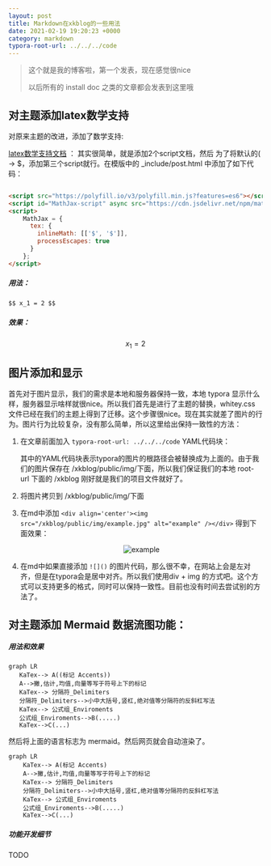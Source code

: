```yaml
---
layout: post
title: Markdown在xkblog的一些用法
date: 2021-02-19 19:20:23 +0000
category: markdown
typora-root-url: ../../../code
---
```


> 这个就是我的博客啦，第一个发表，现在感觉很nice
>
> 以后所有的 install doc 之类的文章都会发表到这里哦

## 对主题添加latex数学支持

对原来主题的改进，添加了数学支持:

[latex数学支持文档](https://www.jianshu.com/p/aa359b3aef0c) ： 其实很简单，就是添加2个script文档，然后 为了将默认的( -> $，添加第三个script就行。在模版中的 \_include/post.html 中添加了如下代码：

```html

<script src="https://polyfill.io/v3/polyfill.min.js?features=es6"></script>
<script id="MathJax-script" async src="https://cdn.jsdelivr.net/npm/mathjax@3/es5/tex-mml-chtml.js"></script>
<script>
    MathJax = {
      tex: {
        inlineMath: [['$', '$']],
        processEscapes: true
      }
    };
</script>

```

##### 用法：

 ```markdown
$$ x_1 = 2 $$
 ```

##### 效果：

$$
x_1 = 2
$$

## 图片添加和显示

首先对于图片显示，我们的需求是本地和服务器保持一致，本地 typora 显示什么样，服务器显示啥样就很nice。所以我们首先是进行了主题的替换，whitey.css 文件已经在我们的主题上得到了迁移。这个步骤很nice。现在其实就差了图片的行为。图片行为比较复杂，没有那么简单，所以这里给出保持一致性的方法：

1. 在文章前面加入 `typora-root-url: ../../../code` YAML代码块：

   其中的YAML代码块表示typora的图片的根路径会被替换成为上面的。由于我们的图片保存在 /xkblog/public/img/下面，所以我们保证我们的本地 root-url 下面的 /xkblog 刚好就是我们的项目文件就好了。

   

2. 将图片拷贝到 /xkblog/public/img/下面

3. 在md中添加 `<div align='center'><img src="/xkblog/public/img/example.jpg" alt="example" /></div>` 得到下面效果：

   <div align='center'><img src="/xkblog/public/img/example.jpg" alt="example" /></div>

4. 在md中如果直接添加 `![]()` 的图片代码，那么很不幸，在网站上会是左对齐，但是在typora会是居中对齐。所以我们使用div + img 的方式吧。这个方式可以支持更多的格式，同时可以保持一致性。目前也没有时间去尝试别的方法了。



## 对主题添加 Mermaid 数据流图功能：

##### 用法和效果

 ```
graph LR
	KaTex--> A((标记 Accents))
	A-->撇,估计,均值,向量等写于符号上下的标记
	KaTex--> 分隔符_Delimiters
	分隔符_Delimiters-->小中大括号,竖杠,绝对值等分隔符的反斜杠写法
	KaTex--> 公式组_Enviroments
	公式组_Enviroments-->B(.....)
	KaTex-->C(...)
 ```

然后将上面的语言标志为 mermaid。然后网页就会自动渲染了。

```mermaid
graph LR
	KaTex--> A(标记 Accents)
	A-->撇,估计,均值,向量等写于符号上下的标记
	KaTex--> 分隔符_Delimiters
	分隔符_Delimiters-->小中大括号,竖杠,绝对值等分隔符的反斜杠写法
	KaTex--> 公式组_Enviroments
	公式组_Enviroments-->B(.....)
	KaTex-->C(...)
```

##### 功能开发细节

TODO

